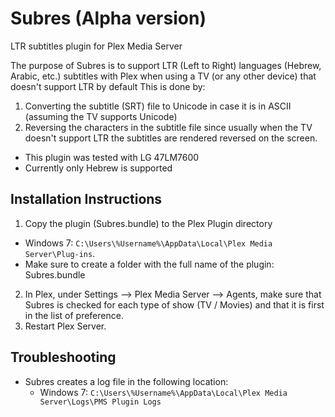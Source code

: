 Subres (Alpha version)
=======================

LTR subtitles plugin for Plex Media Server 

The purpose of Subres is to support LTR (Left to Right) languages (Hebrew, Arabic, etc.) subtitles with Plex when using a TV (or any other device) that doesn't support LTR by default
This is done by:
  1. Converting the subtitle (SRT) file to Unicode in case it is in ASCII (assuming the TV supports Unicode)
  2. Reversing the characters in the subtitle file since usually when the TV doesn't support LTR the subtitles are rendered reversed on the screen.
  
* This plugin was tested with LG 47LM7600
* Currently only Hebrew is supported

Installation Instructions
-------------------------
1. Copy the plugin (Subres.bundle) to the Plex Plugin directory 
  * Windows 7: `C:\Users\%Username%\AppData\Local\Plex Media Server\Plug-ins`.
  * Make sure to create a folder with the full name of the plugin: Subres.bundle
2. In Plex, under Settings --> Plex Media Server --> Agents, make sure that Subres is checked for each type of show (TV / Movies) and that it is first in the list of preference.
3. Restart Plex Server.

Troubleshooting
---------------
* Subres creates a log file in the following location: 
  * Windows 7: `C:\Users\%Username%\AppData\Local\Plex Media Server\Logs\PMS Plugin Logs`
